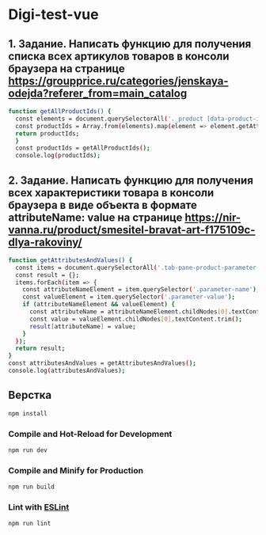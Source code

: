 # Digi-test-vue

## 1. Задание. Написать функцию для получения списка всех артикулов товаров в консоли браузера на странице https://groupprice.ru/categories/jenskaya-odejda?referer_from=main_catalog

```sh
function getAllProductIds() {
  const elements = document.querySelectorAll('._product [data-product-id]');
  const productIds = Array.from(elements).map(element => element.getAttribute('data-product-id'));
  return productIds;
  }
  const productIds = getAllProductIds();
  console.log(productIds);
```

## 2. Задание. Написать функцию для получения всех характеристики товара в консоли браузера в виде объекта в формате attributeName: value на странице https://nir-vanna.ru/product/smesitel-bravat-art-f175109c-dlya-rakoviny/

```sh
function getAttributesAndValues() {
  const items = document.querySelectorAll('.tab-pane-product-parameter-item');
  const result = {};
  items.forEach(item => {
    const attributeNameElement = item.querySelector('.parameter-name');
    const valueElement = item.querySelector('.parameter-value');
    if (attributeNameElement && valueElement) {
      const attributeName = attributeNameElement.childNodes[0].textContent.trim();
      const value = valueElement.childNodes[0].textContent.trim();
      result[attributeName] = value;
    }
  });
  return result;
}
const attributesAndValues = getAttributesAndValues();
console.log(attributesAndValues);
```

## Верстка

```sh
npm install
```

### Compile and Hot-Reload for Development

```sh
npm run dev
```

### Compile and Minify for Production

```sh
npm run build
```

### Lint with [ESLint](https://eslint.org/)

```sh
npm run lint
```
